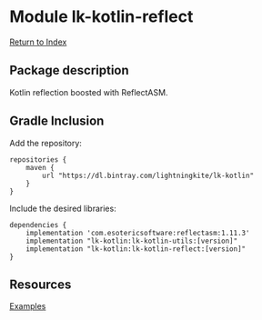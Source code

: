 # Module lk-kotlin-reflect

[Return to Index](../)

## Package description

Kotlin reflection boosted with ReflectASM.

## Gradle Inclusion



Add the repository:

```
repositories {
    maven {
        url "https://dl.bintray.com/lightningkite/lk-kotlin"
    }
}
```

Include the desired libraries:

```
dependencies {
    implementation 'com.esotericsoftware:reflectasm:1.11.3'
    implementation "lk-kotlin:lk-kotlin-utils:[version]"
    implementation "lk-kotlin:lk-kotlin-reflect:[version]"
}
```

## Resources

[Examples](https://github.com/lightningkite/lk-kotlin/tree/master/lk-kotlin-reflect/src/test/kotlin/lk/kotlin/reflect/example)